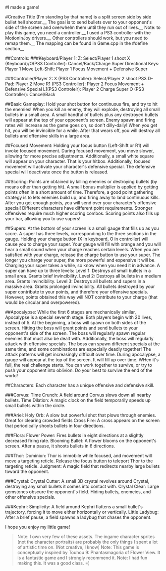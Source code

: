 #I made a game!

#Creative Title (I'm standing by that name) 
is a split screen side by side bullet hell shooter.__
The goal is to send bullets over to your opponent's side of the screen and overwhelm them until they run out of lives.__
Note: to play this game, you need a controller.__
I used a PS3 controller with the MotionInJoy drivers.__
Other controllers should work, but you need to remap them.__
The mapping can be found in Game.cpp in the #define section__


##Controls:
###Keyboard/Player 1:
Z: Select/Player 1 shoot
X (Keyboard)/O(PS3 Controller): Cancel/Back/Charge Super
Directional Keys: Player 1 Move
Left-Shift: Player 1 Focus Movement + Defensive Super


###Controller/Player 2:
X (PS3 Controller): Select/Player 2 shoot
PS3 D-Pad: Player 2 Move
R1 (PS3 Controller): Player 2 Focus Movement + Defensive Special
L1(PS3 Controlelr): Player 2 Charge Super
O (PS3 Controller): Cancel/Back

##Basic Gameplay:
Hold your shot button for continuous fire, and try to hit the enemies!
When you kill an enemy, they will explode, destroying all small bullets in a small area.
A small handful of bullets plus any destroyed bullets will appear at the top of your opponent's screen.
Enemy spawn and firing rates will increase as the game goes on, so don't dilly-dally!
When you get hit, you will be invincible for a while.
After that wears off, you will destroy all bullets and offensive skills in a large area.

##Focused Movement:
Holding your focus button (Left-Shift or R1) will invoke focused movement.
During focused movement, you move slower, allowing for more precise adjustments.
Additionally, a small white square will appear on your character.  That is your hitbox.
Additionally, focused movement will activate your character's defensive special.
The defensive special will deactivate once the button is released.

##Scoring:
Points are obtained by killing enemies or destroying bullets (by means other than getting hit).
A small bonus multiplier is applied by getting points often in a short amount of time.
Therefore, a good point gathering strategy is to lets enemies build up, and firing away to land continuous kills.
After you get enough points, you will send over your character's offensive special!
Different characters have different point requirements.
Stronger offensives require much higher scoring combos.
Scoring points also fills up your bar, allowing you to use supers!

##Supers:
At the bottom of your screen is a small gauge that fills up as you score.
A super has three levels, corresponding to the three sections in the gauge.
Holding your charge button (X in keyboard, O in controller) will cause you to charge your super.
Your gauge will fill with orange and you will hear a small sound when your charge reaches certain levels.
When you are satisfied with your charge, release the charge button to use your super.
The longer you charge your super, the more powerful and expensive it will be.
Charging your super takes a while, so know when you need it in advance.
A super can have up to three levels:
Level 1: Destroys all small bullets in a small area.  Grants brief invincibility.
Level 2: Destroys all bullets in a medium area.  Grants invincibility.
Level 3: Destroys all bullets and supers in a massive area.  Grants prolonged invincibility.
All bullets destroyed by your super contribute to your points, and therefore your offensive specials.
However, points obtained this way will NOT contribute to your charge (that would be circular and overpowered).

##Apocalypse:
While the first 6 stages are mechanically similar, Apocalypse is a special seventh stage.
Both players begin with 20 lives, instead of 5.
At the beginning, a boss will spawn on both sides of the screen.
Hitting the boss will grant points and send bullets to your opponent's side of the screen.
The boss will regularly spawn regular enemies that must also be dealt with.
Additionally, the boss will regularly attack with offensive specials.
The boss can spawn different specials at the same time, and some combinations are especially deadly together!
The attack patterns will get increasingly difficult over time.
During apocalypse, a gauge will appear at the top of the screen.  It will fill up over time.
WHen it's full, the real challenge starts.
You can work together to survive, or try to push your opponent into oblivion.
Do your best to survive the end of the world!

##Characters:
Each character has a unique offensive and defensive skill.

###Corvus:
Time Crunch: A field around Corvus slows down all nearby bullets.
Time Dilation: A magic clock on the field temporarily speeds up small bullets within the circle.

###Ariel:
Holy Orb: A slow but powerful shot that plows through enemies.  Great for clearing crowded fields
Cross Fire: A cross appears on the screen that periodically shoots bullets in four directions.

###Flora:
Flower Power: Fires bullets in eight directions at a slightly decreased firing rate.
Blooming Bullet: A flower blooms on the opponent's screen.  After a pause, it shoots bullets in 6 directions.

###Thor:
Dominion: Thor is immobile while focused, and movement will move a targeting reticle.  Release the focus button to teleport Thor to the targeting reticle.
Judgment: A magic field that redirects nearby large bullets toward the opponent.

###Crystal:
Crystal Cutter: A small 3D crystal revolves around Crystal, destroying any small bullets it comes into contact with.
Crystal Clear: Large gemstones obscure the opponent's field.  Hiding bullets, enemeies, and other offensive specials.

###Kephri:
Simplicity: A field around Kephri flattens a small bullet's trajectory, forcing it to move either horizontally or vertically.
Little Ladybug: After a brief pause, a field spawns a ladybug that chases the opponent.

I hope you enjoy my little game!
>Note: I own very few of these assets. The ingame character sprites (not the character portraits) are probably the only things I spent a lot of artistic time on. (Not creative, I know)
>Note: This game is conceptually inspired by Touhou 9: Phantasmagoria of Flower View.  It is a fantastic game and I strongly recommend it.
>Note: I had fun making this.  It was a good class.  =)

